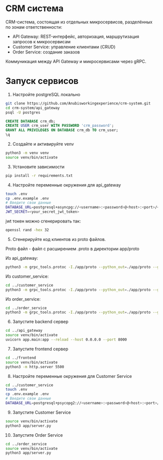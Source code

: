 # CRM система

CRM-система, состоящая из отдельных микросервисов, разделённых по зонам ответственности:
- API Gateway: REST-интерфейс, авторизация, маршрутизация запросов к микросервисам
- Customer Service: управление клиентами (CRUD)
- Order Service: создание заказов

Коммуникация между API Gateway и микросервисами через gRPC.

# Запуск сервисов

1. Настройте postgreSQL локально
```bash
git clone https://github.com/Anubisworkingexperience/crm-system.git
cd crm-system/api_gateway
psql -U postgres
```

```sql
CREATE DATABASE crm_db;
CREATE USER crm_user WITH PASSWORD 'crm_password';
GRANT ALL PRIVILEGES ON DATABASE crm_db TO crm_user;
\q
```

2. Создайте и активируйте venv
```bash
python3 -m venv venv
source venv/bin/activate
```

3. Установите зависимости
```bash
pip install -r requirements.txt
```

4. Настройте переменные окружения для api_gateway
```bash
touch .env
cp .env.example .env
# Введите свои данные
DATABASE_URL=postgresql+asyncpg://<username>:<password>@<host>:<port>/<database_name>
JWT_SECRET=<your_secret_jwt_token>
```
jwt токен можно сгенерировать так:

```bash
openssl rand -hex 32
```

5. Сгенерируйте код клиентов из proto файлов.

Proto файл - файл с расширением .proto в директории app/proto

Из api_gateway:
```bash
python3 -m grpc_tools.protoc -I./app/proto --python_out=./app/proto --grpc_python_out=./app/proto app/proto/customer.proto app/proto/order.proto
```
Из customer_service:
```bash
cd ../customer_service
python3 -m grpc_tools.protoc -I./app/proto --python_out=./app/proto --grpc_python_out=./app/proto app/proto/customer.proto
```
Из order_service:
```bash
cd ../order_service
python3 -m grpc_tools.protoc -I./app/proto --python_out=./app/proto --grpc_python_out=./app/proto app/proto/order.proto
```

6. Запустите backend сервер
```bash
cd ../api_gateway
source venv/bin/activate
uvicorn app.main:app --reload --host 0.0.0.0 --port 8000
```
7. Запустите frontend сервер
```bash
cd ../frontend
source venv/bin/activate
python3 -m http.server 5500
```

8. Настройте переменные окружения для Customer Service
```bash
cd ../customer_service
touch .env
cp .env.example .env
# Введите свои данные
DATABASE_URL=postgresql+psycopg2://<username>:<password>@<host>:<port>/<database_name>
```

9. Запустите Customer Service
```bash
source venv/bin/activate
python3 app/server.py
```

10. Запустите Order Service
```bash
cd ../order_service
source venv/bin/activate
python3 app/server.py
```

